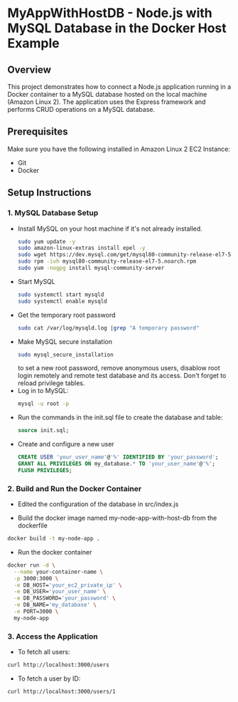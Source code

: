 # MyAppWithHostDB - Node.js with MySQL Database in the Docker Host Example

## Overview
This project demonstrates how to connect a Node.js application running in a Docker container to a MySQL database hosted on the local machine (Amazon Linux 2). The application uses the Express framework and performs CRUD operations on a MySQL database.

## Prerequisites
Make sure you have the following installed in Amazon Linux 2 EC2 Instance:
- Git
- Docker

## Setup Instructions

### 1. MySQL Database Setup
- Install MySQL on your host machine if it's not already installed.
  ```bash
  sudo yum update -y
  sudo amazon-linux-extras install epel -y
  sudo wget https://dev.mysql.com/get/mysql80-community-release-el7-5.noarch.rpm
  sudo rpm -ivh mysql80-community-release-el7-5.noarch.rpm
  sudo yum -nogpg install mysql-community-server
  ```
- Start MySQL
  ```bash
  sudo systemctl start mysqld
  sudo systemctl enable mysqld
  ```
- Get the temporary root password
  ```bash
  sudo cat /var/log/mysqld.log |grep "A temporary password"
  ```
- Make MySQL secure installation
  ```bash
  sudo mysql_secure_installation
  ```
  to set a new root password, remove anonymous users, disablow root login remotely and remote test database and its access. Don't forget to reload privilege tables. 
- Log in to MySQL:
  ```bash
  mysql -u root -p
  ```
- Run the commands in the init.sql file to create the database and table:
  ```sql
  source init.sql;
  ```
- Create and configure a new user
  ```sql
  CREATE USER 'your_user_name'@'%' IDENTIFIED BY 'your_password';
  GRANT ALL PRIVILEGES ON my_database.* TO 'your_user_name'@'%';
  FLUSH PRIVILEGES;
  ```

### 2. Build and Run the Docker Container
- Edited the configuration of the database in src/index.js

- Build the docker image named my-node-app-with-host-db from the dockerfile
```bash
docker build -t my-node-app .
```
- Run the docker container
```bash
docker run -d \
  --name your-container-name \
  -p 3000:3000 \
  -e DB_HOST='your_ec2_private_ip' \
  -e DB_USER='your_user_name' \
  -e DB_PASSWORD='your_password' \
  -e DB_NAME='my_database' \
  -e PORT=3000 \
  my-node-app

```

### 3. Access the Application
- To fetch all users:
```bash
curl http://localhost:3000/users
```
- To fetch a user by ID:
```bash
curl http://localhost:3000/users/1
```
